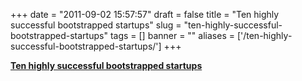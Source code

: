 
+++
date = "2011-09-02 15:57:57"
draft = false
title = "Ten highly successful bootstrapped startups"
slug = "ten-highly-successful-bootstrapped-startups"
tags = []
banner = ""
aliases = ['/ten-highly-successful-bootstrapped-startups/']
+++

<strong><a href="http://www.softwarebyrob.com/2011/09/01/ten-highly-successful-bootstrapped-startups/">Ten highly successful bootstrapped startups</a></strong><p></p>


